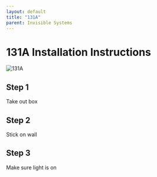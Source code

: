 ```yaml
---
layout: default
title: "131A"
parent: Invisible Systems
---
```


# 131A Installation Instructions

![131A](https://images.daizy.io/fit-in/500x281/devices/logos/invisiblesystemsisl131atemperaturehumidityco2.png)

## Step 1
Take out box

## Step 2 
Stick on wall

## Step 3 
Make sure light is on

